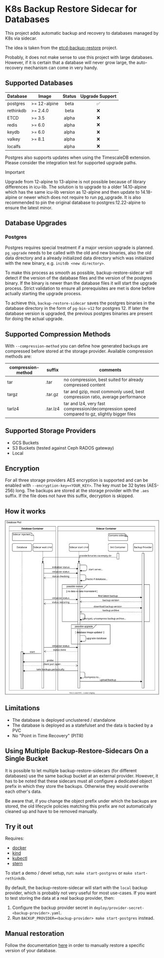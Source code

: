 # K8s Backup Restore Sidecar for Databases

This project adds automatic backup and recovery to databases managed by K8s via sidecar.

The idea is taken from the [etcd-backup-restore](https://github.com/gardener/etcd-backup-restore) project.

Probably, it does not make sense to use this project with large databases. However, if it is certain that a database will never grow large, the auto-recovery mechanism can come in very handy.

## Supported Databases

| Database  | Image        | Status | Upgrade Support |
|-----------|--------------|:------:|:---------------:|
| postgres  | >= 12-alpine |  beta  |        ✅        |
| rethinkdb | >= 2.4.0     |  beta  |        ❌        |
| ETCD      | >= 3.5       | alpha  |        ❌        |
| redis     | >= 6.0       | alpha  |        ❌        |
| keydb     | >= 6.0       | alpha  |        ❌        |
| valkey    | >= 8.1       | alpha  |        ❌        |
| localfs   |              | alpha  |        ❌        |

Postgres also supports updates when using the TimescaleDB extension. Please consider the integration test for supported upgrade paths.

> [!IMPORTANT]
> Upgrade from 12-alpine to 13-alpine is not possible because of library differences in icu-lib.
> The solution is to upgrade to a older 14.10-alpine which has the same icu-lib version as 12-alpine
> and then update to 14.18-alpine or newer which does not require to run pg_upgrade.
> It is also recommended to pin the original database to postgres:12.22-alpine to ensure the latest minor.

## Database Upgrades

### Postgres

Postgres requires special treatment if a major version upgrade is planned. `pg_upgrade` needs to be called with the old and new binaries, also the old data directory and a already initialized data directory which was initialized with the new binary, e.g. `initdb <new directory>`.

To make this process as smooth as possible, backup-restore-sidecar will detect if the version of the database files and the version of the postgres binary. If the binary is newer than the database files it will start the upgrade process. Strict validation to ensure all prerequisites are met is done before actually starting the upgrade process.

To achieve this, `backup-restore-sidecar` saves the postgres binaries in the database directory in the form of `pg-bin-v12` for postgres 12. If later the database version is upgraded, the previous postgres binaries are present for doing the actual upgrade.

## Supported Compression Methods

With `--compression-method` you can define how generated backups are compressed before stored at the storage provider. Available compression methods are:

| compression-method | suffix   | comments                                                                                     |
|--------------------|----------|----------------------------------------------------------------------------------------------|
| tar                | .tar     | no compression, best suited for already compressed content                                   |
| targz              | .tar.gz  | tar and gzip, most commonly used, best compression ratio, average performance                |
| tarlz4             | .tar.lz4 | tar and lz4, very fast compression/decompression speed compared to gz, slightly bigger files |

## Supported Storage Providers

- GCS Buckets
- S3 Buckets (tested against Ceph RADOS gateway)
- Local

## Encryption

For all three storage providers AES encryption is supported and can be enabled with `--encryption-key=<YOUR_KEY>`.
The key must be 32 bytes (AES-256) long.
The backups are stored at the storage provider with the `.aes` suffix. If the file does not have this suffix, decryption is skipped.

## How it works

![Sequence Diagram](docs/sequence.drawio.svg)

## Limitations

- The database is deployed unclustered / standalone
- The database is deployed as a statefulset and the data is backed by a PVC
- No "Point in Time Recovery" (PITR)

## Using Multiple Backup-Restore-Sidecars On a Single Bucket

It is possible to let multiple backup-restore-sidecars (for different databases) use the same backup bucket at an external provider. However, it has to be noted that these sidecars must all configure a dedicated object prefix in which they store the backups. Otherwise they would overwrite each other's data.

Be aware that, if you change the object prefix under which the backups are stored, the old lifecycle policies matching this prefix are not automatically cleaned up and have to be removed manually.

## Try it out

Requires:

- [docker](https://www.docker.com/)
- [kind](https://github.com/kubernetes-sigs/kind)
- [kubectl](https://kubernetes.io/docs/tasks/tools/install-kubectl/)
- [stern](https://github.com/wercker/stern)

To start a demo / devel setup, run: `make start-postgres` or `make start-rethinkdb`.

By default, the backup-restore-sidecar will start with the `local` backup provider, which is probably not very useful for most use-cases. If you want to test storing the data at a real backup provider, then:

1. Configure the backup provider secret in `deploy/provider-secret-<backup-provider>.yaml`.
2. Run `BACKUP_PROVIDER=<backup-provider> make start-postgres` instead.

## Manual restoration

Follow the documentation [here](docs/manual_restore.md) in order to manually restore a specific version of your database.
